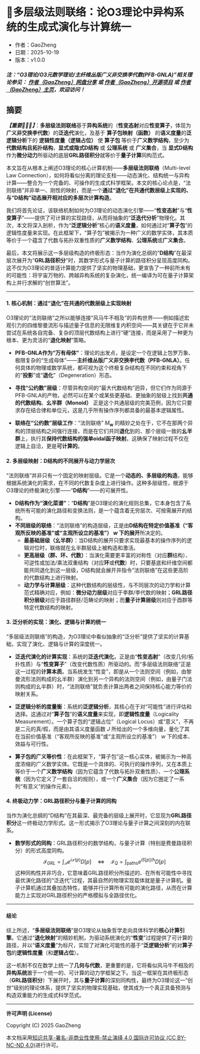 # 🚩多层级法则联络：论O3理论中异构系统的生成式演化与计算统一

- 作者：GaoZheng
- 日期：2025-10-19
- 版本：v1.0.0

#### ***注：“O3理论/O3元数学理论/主纤维丛版广义非交换李代数(PFB-GNLA)”相关理论参见： [作者（GaoZheng）网盘分享](https://drive.google.com/drive/folders/1lrgVtvhEq8cNal0Aa0AjeCNQaRA8WERu?usp=sharing) 或 [作者（GaoZheng）开源项目](https://github.com/CTaiDeng/open_meta_mathematical_theory) 或 [作者（GaoZheng）主页](https://mymetamathematics.blogspot.com)，欢迎访问！***

## 摘要
***【重要🚩🚩🚩】***：**多层级法则联络**基于**异构系统**的（**性变态射**对应**性变算子**，体现为**广义非交换李代数**）的**泛迭代**演化，及基于 **算子包映射（函数）** 的**语义度量**的**泛逻辑分析**下的 **逻辑性度量（逻辑占位）** 使 **算子包** 等价于**广义数学结构**，至少为**代数结构且拓扑结构**，**显式或隐式D结构** 或 **公理系统** 或 **广义集合**，当 **显式D结构** 作为**微分动力**所驱动的底层**GRL路径积分**就等价于**量子计算**同构范式。

本文旨在从根本上阐述O3理论的核心计算机制——**多层级法则联络**（Multi-level Law Connection），如何将看似分离的理论支柱——动态演化、结构统一与异构计算——整合为一个完备的、可操作的生成式科学框架。本文的核心论点是，“法则联络”并非单一、刚性的映射，而是一个**通过“退化”在共通代数层级上实现的、与“D结构”动态展开相对应的多层次计算构造**。

我们将首先论证，该联络机制如何为O3理论的动态演化引擎——“**性变态射**”与“**性变算子**”——提供了可计算的实现路径，从而将抽象的“**泛迭代分析**”物理化。其次，本文将深入剖析，作为“**泛逻辑分析**”核心的**语义度量**，如何通过对“**算子包**”的逻辑性度量来实现。在此框架下，“算子包”被揭示为一种广义的数学实体，其本质等价于一个蕴含了代数与拓扑双重性质的**广义数学结构**、**公理系统**或**广义集合**。

最后，本文将展示这一多层级构造的终极形态：当作为演化总纲的“**D结构**”在最深层次展开为“**GRL路径积分**”时，其数学形式与量子计算的路径积分呈现高度同构。这不仅为O3理论的普适计算能力提供了坚实的物理基础，更宣告了一种前所未有的可能性：将宇宙万物的、跨越异构系统的复杂演化，统一编译为可在量子计算架构上并行求解的“创世算法”。

---

#### **1. 核心机制：通过“退化”在共通的代数层级上实现映射**

O3理论的“法则联络”之所以能够连接“风马牛不相及”的异构世界——例如描述宏观引力的四维黎曼流形与描述量子信息的无限维复内积空间——其关键在于它并未尝试在系统各自完备、复杂的顶层代数结构上进行“硬”连接，而是采用了一种更为根本、更为灵活的“**退化映射**”策略。

* **PFB-GNLA作为“万有母体”**：理论的出发点，是设定一个在逻辑上包罗万象、极限复杂的“生成母体”——**主纤维丛版广义非交换李代数（PFB-GNLA）**。任何具体的物理或数学系统，都可视为这个终极复杂结构在不同约束和视角下的“**投影**”或“**退化**”（Degeneration）形态。

* **寻找“公约数”层级**：尽管异构空间的“最大代数结构”迥异，但它们作为同源于PFB-GNLA的产物，必然可以在某个或某些更基础、更抽象的层级上找到**共通的代数结构**。**幺半群（Monoid）** 正是这个共通层级的完美范例，因为它只要求存在结合律和单位元，这是几乎所有操作序列都具备的最基本逻辑属性。

* **联络在“公约数”层级工作**：“法则联络” $M_{\mathbf w}$ 的精妙之处在于，它不在那两个异构的顶层结构之间强行连接，而是在它们共同**退化**到的、那个层级一致的**幺半群**上，执行其**保持代数结构的强单oidal函子映射**。这确保了映射过程不仅在逻辑上自洽，更是**可计算的**。

#### **2. 多层级映射：D结构的不同展开与动力学层次**

“法则联络”并非只有一个固定的映射层级。它是一个**动态的、多层级的构造**，能够根据系统演化的需求，在不同的代数复杂度上进行操作。这种多层级性，根源于O3理论的终极演化引擎——“**D结构**”——的可展开性。

* **D结构作为“演化菜谱”**：“**D结构**”是O3理论的演化规则总集，它本身包含了系统所有可能的演化路径和变换法则，是一个蕴含着无穷层次、可按需展开的结构。
* **不同层级的联络**：“法则联络”的构造层级，正是由**D结构在特定价值基准（“客观所反映的基准”或“主观所设立的基准”） $w$ 下的展开**所决定的。
    * **最基础层级（幺半群）**：当D结构的展开只要求实现最基本的操作序列的逻辑对位时，联络就在幺半群层级上被构造和激活。
    * **更高层级（群、环、代数）**：当演化需要更丰富的对称性（对应**群**结构）、可逆性或加法/乘法双重结构（对应**环**或**代数**）时，只要基底和纤维空间都能共同退化到这一层级，D结构就会展开并指令“法则联络”在这些更高阶的代数结构上进行映射。
    * **动力学与计算层级**：这种代数结构的层级性，与不同层次的动力学和计算范式精确对应，例如：**微分动力层级**对应于李群/李代数的映射；**GRL路径积分层级**对应于路径群胚/范畴论的映射；而**量子计算层级**则对应于酉群等特定代数结构的映射。

#### **3. 泛分析的实现：演化、逻辑与计算的统一**

“多层级法则联络”的构造，为O3理论中看似抽象的“泛分析”提供了坚实的计算基础，实现了演化、逻辑与计算的深度统一。

* **泛迭代演化的计算实现**：系统的**泛迭代演化**，正是由“**性变态射**”（改变几何/拓扑性质）与“**性变算子**”（改变代数性质）所驱动的。而“多层级法则联络”正是这一过程的**计算本质**。当系统发生“性变”，即是从一个法则空间（例如，由黎曼流形法则构成的幺半群）演化到另一个异构的法则空间（例如，由量子门法则构成的幺半群）时，“法则联络”就负责计算出两者之间保持核心能力等价的映射关系。

* **泛逻辑分析的度量衡**：系统的**泛逻辑分析**，其核心在于对“可能性”进行评估和选择。这通过对“**算子包**”的**语义度量**来实现，即**逻辑性度量**（Logicality Measurement）。一个算子包的“逻辑占位”（Logical Locus）或“意义”，不再是二元的真/假，而是由其语义度量函数 $J$ 所给出的一个多维向量，量化了其在当前价值基准（“客观所反映的基准”或“主观所设立的基准”） $w$ 下的成本、效益与可行性。

* **算子包的广义等价性**：在此框架下，“算子包”这一核心实体，被揭示为一种高度浓缩的广义数学实体。它既是一个具体的、可执行的操作序列，又在本质上等价于一个**广义数学结构**（因为它蕴含了代数与拓扑双重性质）、一个**公理系统**（因为它定义了一套自洽的规则），或一个**广义集合**（因为它圈定了一系列“有意义”的操作元素）。

#### **4. 终极动力学：GRL路径积分与量子计算的同构**

当作为演化总纲的“D结构”在其最深、最完备的层级上展开时，它显现为**GRL路径积分**这一终极动力学形式。这一形式揭示了O3理论与量子计算之间深刻的内在联系。

* **数学形式的同构**：GRL路径积分的数学结构，与量子计算（特别是费曼路径积分）的形式高度同构。
    $$
    \mathcal{I}_{GRL} = \int_{\mathcal{P}} e^{i\mathcal{S}(p)}D[p] \quad \Longleftrightarrow \quad \mathcal{I}_{Q} = \int_{\text{paths}} e^{iS[p]/\hbar}D[p]
    $$
    这种同构性并非巧合，它意味着GRL路径积分所描述的、在所有可能性中寻找最优演化路径的“泛迭代”过程，其最自然的物理实现载体就是量子计算机。量子计算机通过其叠加态特性，能够并行计算所有可能的演化路径，从而在计算能力上实现对GRL路径积分的严格模拟与全路径优化。

---

#### **结论**

综上所述，“**多层级法则联络**”是O3理论从抽象哲学走向具体科学的**核心计算引擎**。它通过“**退化映射**”的精妙机制，为驱动系统演化的“**性变**”过程提供了可计算的路径，并以“**语义度量**”为标尺，实现了对演化可能性的基于“**泛逻辑分析**”的对**算子包**的**逻辑性度量**（和**逻辑占位**）。

这一机制不仅在数学上统一了**几何与代数**，更重要的是，它将看似风马牛不相及的**异构系统**置于一个统一的、可计算的动力学框架之下。当这一框架在其终极形态（**GRL路径积分**）下展开时，其与**量子计算**的深刻同构性，最终为O3理论这一“创世”级别的理论体系，提供了坚实的物理实现基础，使其成为一个真正具备预测与构造双重能力的生成式科学范式。

---

**许可声明 (License)**

Copyright (C) 2025 GaoZheng

本文档采用[知识共享-署名-非商业性使用-禁止演绎 4.0 国际许可协议 (CC BY-NC-ND 4.0)](https://creativecommons.org/licenses/by-nc-nd/4.0/deed.zh-Hans)进行许可。

